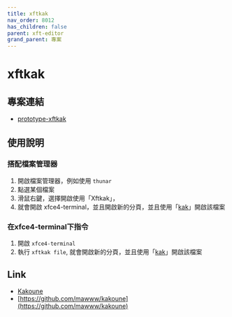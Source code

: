 ```yaml
---
title: xftkak
nav_order: 8012
has_children: false
parent: xft-editor
grand_parent: 專案
---
```


# xftkak


## 專案連結 

* [prototype-xftkak](https://github.com/samwhelp/note-about-kak/tree/gh-pages/_demo/project/xft-editor/prototype-xftkak)


## 使用說明

### 搭配檔案管理器

1. 開啟檔案管理器，例如使用 `thunar` 
2. 點選某個檔案
3. 滑鼠右鍵，選擇開啟使用「Xftkak」，
4. 就會開啟 xfce4-terminal，並且開啟新的分頁，並且使用「[kak](https://kakoune.org/)」開啟該檔案

### 在xfce4-terminal下指令

1. 開啟 `xfce4-terminal`
2. 執行 `xftkak file`, 就會開啟新的分頁，並且使用「[kak](https://kakoune.org/)」開啟該檔案


## Link

* [Kakoune](https://kakoune.org/)
* [https://github.com/mawww/kakoune](https://github.com/mawww/kakoune)
